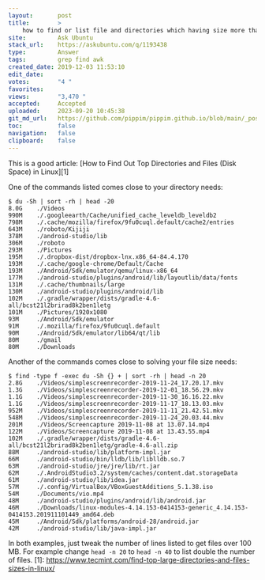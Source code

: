 ```yaml
---
layout:       post
title:        >
    how to find or list file and directories which having size more than 100mb
site:         Ask Ubuntu
stack_url:    https://askubuntu.com/q/1193438
type:         Answer
tags:         grep find awk
created_date: 2019-12-03 11:53:10
edit_date:    
votes:        "4 "
favorites:    
views:        "3,470 "
accepted:     Accepted
uploaded:     2023-09-20 10:45:38
git_md_url:   https://github.com/pippim/pippim.github.io/blob/main/_posts/2019/2019-12-03-how-to-find-or-list-file-and-directories-which-having-size-more-than-100mb.md
toc:          false
navigation:   false
clipboard:    false
---
```


This is a good article: [How to Find Out Top Directories and Files (Disk Space) in Linux][1]

One of the commands listed comes close to your directory needs:

``` 
$ du -Sh | sort -rh | head -20
8.0G	./Videos
990M	./.googleearth/Cache/unified_cache_leveldb_leveldb2
798M	./.cache/mozilla/firefox/9fu0cuql.default/cache2/entries
643M	./roboto/Kijiji
378M	./android-studio/lib
306M	./roboto
293M	./Pictures
195M	./.dropbox-dist/dropbox-lnx.x86_64-84.4.170
193M	./.cache/google-chrome/Default/Cache
193M	./Android/Sdk/emulator/qemu/linux-x86_64
177M	./android-studio/plugins/android/lib/layoutlib/data/fonts
131M	./.cache/thumbnails/large
130M	./android-studio/plugins/android/lib
102M	./.gradle/wrapper/dists/gradle-4.6-all/bcst21l2brirad8k2ben1letg
101M	./Pictures/1920x1080
93M 	./Android/Sdk/emulator
91M 	./.mozilla/firefox/9fu0cuql.default
90M 	./Android/Sdk/emulator/lib64/qt/lib
80M 	./gmail
80M 	./Downloads
```

Another of the commands comes close to solving your file size needs:

``` 
$ find -type f -exec du -Sh {} + | sort -rh | head -n 20
2.8G	./Videos/simplescreenrecorder-2019-11-24_17.20.17.mkv
1.3G	./Videos/simplescreenrecorder-2019-12-01_18.56.29.mkv
1.1G	./Videos/simplescreenrecorder-2019-11-30_16.16.22.mkv
1.1G	./Videos/simplescreenrecorder-2019-11-17_18.13.03.mkv
952M	./Videos/simplescreenrecorder-2019-11-11_21.42.51.mkv
548M	./Videos/simplescreenrecorder-2019-11-24_20.03.44.mkv
201M	./Videos/Screencapture 2019-11-08 at 13.07.14.mp4
122M	./Videos/Screencapture 2019-11-08 at 13.43.55.mp4
102M	./.gradle/wrapper/dists/gradle-4.6-all/bcst21l2brirad8k2ben1letg/gradle-4.6-all.zip
88M 	./android-studio/lib/platform-impl.jar
66M 	./android-studio/bin/lldb/lib/liblldb.so.7
63M 	./android-studio/jre/jre/lib/rt.jar
62M 	./.AndroidStudio3.2/system/caches/content.dat.storageData
61M 	./android-studio/lib/idea.jar
57M 	./.config/VirtualBox/VBoxGuestAdditions_5.1.38.iso
54M 	./Documents/vio.mp4
48M 	./android-studio/plugins/android/lib/android.jar
46M 	./Downloads/linux-modules-4.14.153-0414153-generic_4.14.153-0414153.201911101449_amd64.deb
45M 	./Android/Sdk/platforms/android-28/android.jar
42M 	./android-studio/lib/java-impl.jar
```

In both examples, just tweak the number of lines listed to get files over 100 MB. For example change `head -n 20` to `head -n 40` to list double the number of files.
  [1]: https://www.tecmint.com/find-top-large-directories-and-files-sizes-in-linux/
